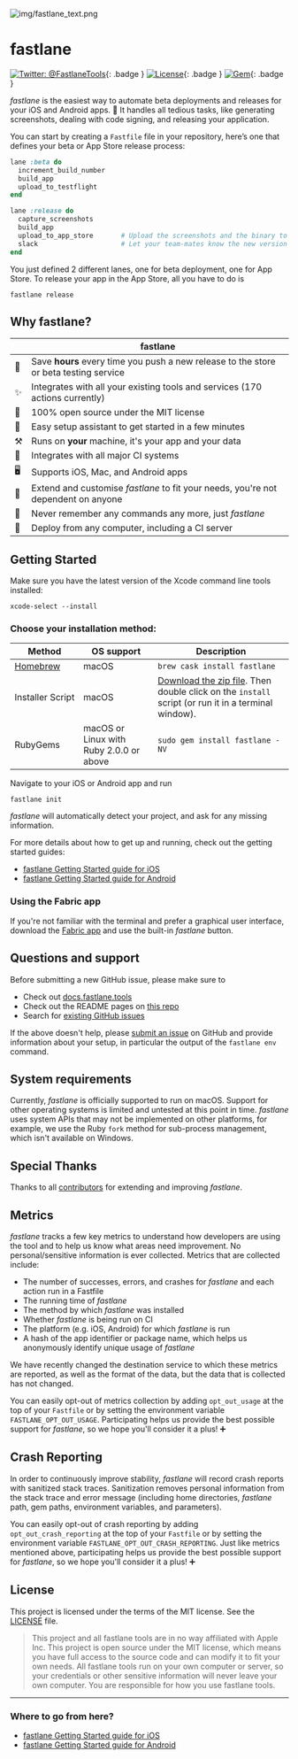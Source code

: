 ![img/fastlane_text.png](img/fastlane_text.png)

fastlane
============

[![Twitter: @FastlaneTools](https://img.shields.io/badge/contact-@FastlaneTools-blue.svg?style=flat)](https://twitter.com/FastlaneTools){: .badge }
[![License](https://img.shields.io/badge/license-MIT-green.svg?style=flat)](https://github.com/fastlane/fastlane/blob/master/LICENSE){: .badge }
[![Gem](https://img.shields.io/gem/v/fastlane.svg?style=flat)](https://rubygems.org/gems/fastlane){: .badge }

_fastlane_ is the easiest way to automate beta deployments and releases for your iOS and Android apps. 🚀 It handles all tedious tasks, like generating screenshots, dealing with code signing, and releasing your application.

You can start by creating a `Fastfile` file in your repository, here’s one that defines your beta or App Store release process:

```ruby
lane :beta do
  increment_build_number
  build_app
  upload_to_testflight
end

lane :release do
  capture_screenshots
  build_app
  upload_to_app_store       # Upload the screenshots and the binary to iTunes
  slack                     # Let your team-mates know the new version is live
end
```

You just defined 2 different lanes, one for beta deployment, one for App Store. To release your app in the App Store, all you have to do is

```no-highlight
fastlane release
```

## Why fastlane?

|              | fastlane
-------------- | ----------
🚀 | Save **hours** every time you push a new release to the store or beta testing service
✨ | Integrates with all your existing tools and services (170 actions currently)
📖 | 100% open source under the MIT license
🎩 | Easy setup assistant to get started in a few minutes
⚒ | Runs on **your** machine, it's your app and your data
👻 | Integrates with all major CI systems
🖥 | Supports iOS, Mac, and Android apps
🔧 | Extend and customise _fastlane_ to fit your needs, you're not dependent on anyone
💭 | Never remember any commands any more, just _fastlane_
🚢 | Deploy from any computer, including a CI server

## Getting Started

Make sure you have the latest version of the Xcode command line tools installed:

```no-highlight
xcode-select --install
```

### Choose your installation method:

| Method                     | OS support                              | Description                                                                                                                           |
|----------------------------|-----------------------------------------|---------------------------------------------------------------------------------------------------------------------------------------|
| [Homebrew](http://brew.sh) | macOS                                   | `brew cask install fastlane`                                                                                                          |
| Installer Script           | macOS                                   | [Download the zip file](https://download.fastlane.tools). Then double click on the `install` script (or run it in a terminal window). |
| RubyGems                   | macOS or Linux with Ruby 2.0.0 or above | `sudo gem install fastlane -NV`                                                                                                       |

Navigate to your iOS or Android app and run

```no-highlight
fastlane init
```

_fastlane_ will automatically detect your project, and ask for any missing information.

For more details about how to get up and running, check out the getting started guides:

- [fastlane Getting Started guide for iOS](getting-started/ios/setup.md)
- [fastlane Getting Started guide for Android](getting-started/android/setup.md)

### Using the Fabric app

If you're not familiar with the terminal and prefer a graphical user interface, download the [Fabric app](https://get.fabric.io/) and use the built-in _fastlane_ button.

## Questions and support

Before submitting a new GitHub issue, please make sure to

- Check out [docs.fastlane.tools](https://docs.fastlane.tools)
- Check out the README pages on [this repo](https://github.com/fastlane/fastlane)
- Search for [existing GitHub issues](https://github.com/fastlane/fastlane/issues)

If the above doesn't help, please [submit an issue](https://github.com/fastlane/fastlane/issues) on GitHub and provide information about your setup, in particular the output of the `fastlane env` command.

## System requirements

Currently, _fastlane_ is officially supported to run on macOS. Support for other operating systems is limited and untested at this point in time. _fastlane_ uses system APIs that may not be implemented on other platforms, for example, we use the Ruby `fork` method for sub-process management, which isn't available on Windows.

## Special Thanks

Thanks to all [contributors](https://github.com/fastlane/fastlane/graphs/contributors) for extending and improving _fastlane_.

## Metrics

_fastlane_ tracks a few key metrics to understand how developers are using the tool and to help us know what areas need improvement. No personal/sensitive information is ever collected. Metrics that are collected include: 

* The number of successes, errors, and crashes for _fastlane_ and each action run in a Fastfile
* The running time of _fastlane_
* The method by which _fastlane_ was installed
* Whether _fastlane_ is being run on CI
* The platform (e.g. iOS, Android) for which _fastlane_ is run
* A hash of the app identifier or package name, which helps us anonymously identify unique usage of _fastlane_

We have recently changed the destination service to which these metrics are reported, as well as the format of the data, but the data that is collected has not changed.

You can easily opt-out of metrics collection by adding `opt_out_usage` at the top of your `Fastfile` or by setting the environment variable `FASTLANE_OPT_OUT_USAGE`. Participating helps us provide the best possible support for _fastlane_, so we hope you'll consider it a plus! :heavy_plus_sign:

## Crash Reporting

In order to continuously improve stability, _fastlane_ will record crash reports with sanitized stack traces. Sanitization removes personal information from the stack trace and error message (including home directories, _fastlane_ path, gem paths, environment variables, and parameters).

You can easily opt-out of crash reporting by adding `opt_out_crash_reporting` at the top of your `Fastfile` or by setting the environment variable `FASTLANE_OPT_OUT_CRASH_REPORTING`. Just like metrics mentioned above, participating helps us provide the best possible support for _fastlane_, so we hope you'll consider it a plus! :heavy_plus_sign:

## License

This project is licensed under the terms of the MIT license. See the [LICENSE](https://github.com/fastlane/fastlane/blob/master/LICENSE) file.

> This project and all fastlane tools are in no way affiliated with Apple Inc. This project is open source under the MIT license, which means you have full access to the source code and can modify it to fit your own needs. All fastlane tools run on your own computer or server, so your credentials or other sensitive information will never leave your own computer. You are responsible for how you use fastlane tools.

----
### Where to go from here?
- [fastlane Getting Started guide for iOS](getting-started/ios/setup.md)
- [fastlane Getting Started guide for Android](getting-started/android/setup.md)
